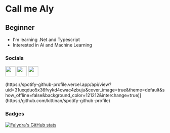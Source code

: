 Call me Aly
===============================

Beginner 
--------------------

* I'm learning .Net and Typescript
* Interested in Ai and Machine Learning

### Socials

<p align="left"> <a href="https://discord.com/users/725215029103689838" target="_blank" rel="noreferrer"><img src="https://raw.githubusercontent.com/danielcranney/readme-generator/main/public/icons/socials/discord.svg" width="32" height="32" /></a> <a href="https://www.github.com/Falydra" target="_blank" rel="noreferrer"><img src="https://raw.githubusercontent.com/danielcranney/readme-generator/main/public/icons/socials/github-dark.svg" width="32" height="32" /></a> <a href="http://www.instagram.com/falydra" target="_blank" rel="noreferrer"><img src="https://raw.githubusercontent.com/danielcranney/readme-generator/main/public/icons/socials/instagram.svg" width="32" height="32" /></a></p>
(https://spotify-github-profile.vercel.app/api/view?uid=31uxqduo5x36fvykd4cwac4zbuju&cover_image=true&theme=default&show_offline=false&background_color=121212&interchange=true)](https://github.com/kittinan/spotify-github-profile)

### Badges

<!-- ![GitHub Stats](https://github-readme-stats.vercel.app/api?username=Visontt&theme=radical) -->
<a href="http://www.github.com/Falydra"><img src="https://github-readme-stats.vercel.app/api?username=Falydra&show_icons=true&hide=&count_private=true&title_color=0891b2&text_color=ffffff&icon_color=0891b2&bg_color=1c1917&hide_border=true&show_icons=true" alt="Falydra's GitHub stats" /></a>
